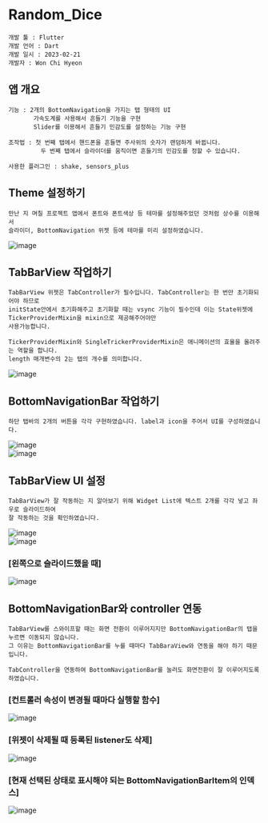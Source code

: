 # Random_Dice

```
개발 툴 : Flutter
개발 언어 : Dart
개발 일시 : 2023-02-21
개발자 : Won Chi Hyeon
```

## 앱 개요
```
기능 : 2개의 BottomNavigation을 가지는 탭 형태의 UI
       가속도계를 사용해서 흔들기 기능을 구현
       Slider를 이용해서 흔들기 민감도를 설정하는 기능 구현

조작법 : 첫 번째 탭에서 핸드폰을 흔들면 주사위의 숫자가 랜덤하게 바뀝니다.
         두 번째 탭에서 슬라이더를 움직이면 흔들기의 민감도를 정할 수 있습니다.

사용한 플러그인 : shake, sensors_plus
```

## Theme 설정하기
```
만난 지 며칠 프로젝트 앱에서 폰트와 폰트색상 등 테마를 설정해주었던 것처럼 상수를 이용해서
슬라이더, BottomNavigation 위젯 등에 테마를 미리 설정하였습니다.
```
![image](https://user-images.githubusercontent.com/58906858/220250888-223ae87e-e109-4548-bc09-d711bdfb09b2.png)

## TabBarView 작업하기
```
TabBarView 위젯은 TabController가 필수입니다. TabController는 한 번만 초기화되어야 하므로
initState안에서 초기화해주고 초기화할 때는 vsync 기능이 필수인데 이는 State위젯에 TickerProviderMixin을 mixin으로 제공해주어야만
사용가능합니다.

TickerProviderMixin와 SingleTrickerProviderMixin은 애니메이션의 효율을 올려주는 역할을 합니다.
length 매개변수의 2는 탭의 개수를 의미합니다.
```
![image](https://user-images.githubusercontent.com/58906858/220253253-06e2f0b7-fdcf-4665-ac40-9133f8c6826b.png)

## BottomNavigationBar 작업하기
```
하단 탭바의 2개의 버튼을 각각 구현하였습니다. label과 icon을 주어서 UI를 구성하였습니다.
```
![image](https://user-images.githubusercontent.com/58906858/220254350-001c88da-3ec9-4db0-8431-762690e92d39.png)   
![image](https://user-images.githubusercontent.com/58906858/220254392-452c63cd-659b-4f2e-9b5e-2e122fcde18f.png)


## TabBarView UI 설정
```
TabBarView가 잘 작동하는 지 알아보기 위해 Widget List에 텍스트 2개를 각각 넣고 좌우로 슬라이드하여
잘 작동하는 것을 확인하였습니다.
```
![image](https://user-images.githubusercontent.com/58906858/220254856-36b435c2-f137-445d-9b8d-b83d89ae74d6.png)   
![image](https://user-images.githubusercontent.com/58906858/220254880-29dd274c-4146-4448-83da-da21f22c8eb4.png)
### [왼쪽으로 슬라이드했을 때]
![image](https://user-images.githubusercontent.com/58906858/220254913-df569920-9028-4bf3-878b-152fe0c496f5.png)

## BottomNavigationBar와 controller 연동
```
TabBarView를 스와이프할 때는 화면 전환이 이루어지지만 BottomNavigationBar의 탭을 누르면 이동되지 않습니다.
그 이유는 BottomNavigationBar를 누를 때마다 TabBaraView와 연동을 해야 하기 때문입니다.

TabController을 연동하여 BottomNavigationBar를 눌러도 화면전환이 잘 이루어지도록 하였습니다.
```
### [컨트롤러 속성이 변경될 때마다 실행할 함수]
![image](https://user-images.githubusercontent.com/58906858/220511478-f7fd4435-3d62-4735-bb59-9f5a23ea668e.png)

### [위젯이 삭제될 때 등록된 listener도 삭제]
![image](https://user-images.githubusercontent.com/58906858/220511442-c396d152-1f07-4021-a610-f56a771d7b5d.png)

### [현재 선택된 상태로 표시해야 되는 BottomNavigationBarItem의 인덱스]
![image](https://user-images.githubusercontent.com/58906858/220511411-d0998b81-6cc2-499a-bcdd-4e32db556aaf.png)

